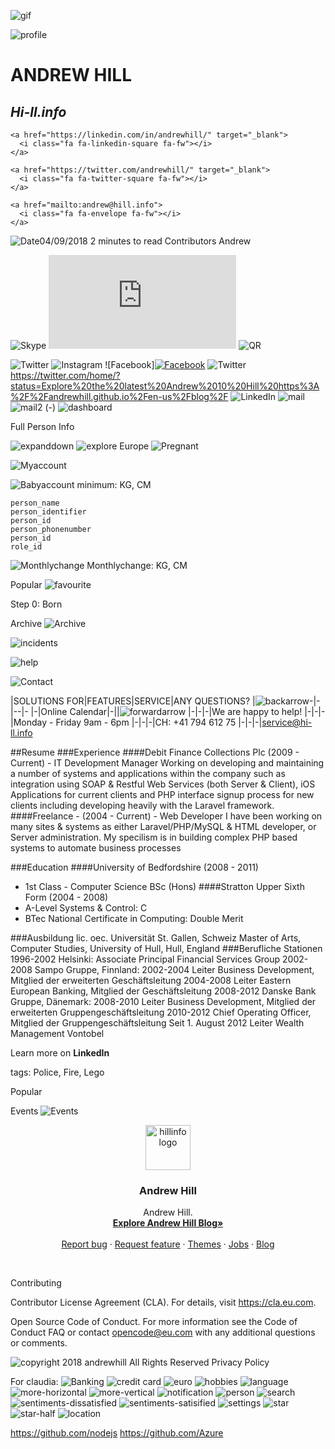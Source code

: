 ![gif](https://lh6.googleusercontent.com/pU9lVcl4u5psjO7tPQq691JIFzIVFaOcRZs8jLmUj4-FanrAHjLi2btOolI=w2400)

![profile](https://lh6.googleusercontent.com/kHWwIE27QeWjktW7_FN1keWmaO114hddAXo6LWj1bhiiISO6GbuO6eLZUrE=w50)

 <div class="main-content">
    <h1 class="text-center">ANDREW HILL</h1>
    <h2 class="text-center"><em>Hi-ll.info</em></h2>
  </div>

  <div class="main-links">
    <a href="https://github.com/andrewhill/" target="_blank">
      <i class="fa fa-github-square fa-fw"></i>
    </a>

    <a href="https://linkedin.com/in/andrewhill/" target="_blank">
      <i class="fa fa-linkedin-square fa-fw"></i>
    </a>

    <a href="https://twitter.com/andrewhill/" target="_blank">
      <i class="fa fa-twitter-square fa-fw"></i>
    </a>

    <a href="mailto:andrew@hill.info">
      <i class="fa fa-envelope fa-fw"></i>
    </a>
</div>


![Date](https://lh6.googleusercontent.com/ujDPOkNaGWtFeCM9gIMmYVl6WXffCYI_2w80FJ-Pgj61mAmL1AvpbAbq12U=w50)04/09/2018
2 minutes to read
Contributors
Andrew 

![Skype](skype:andrewhill0001?chat) 
![RSS](http://andrewhill0001.github.io/feed.xml)
![QR](https://lh4.googleusercontent.com/qe-9WcqgQKTwJQv6CwUdprl9Ul1OzBAxp3ay1-zO5l_1TVS8XclZw6coZgA=w50)

![Twitter](https://lh5.googleusercontent.com/a22yI-6dVlUoNbGd1_PYNa9lvKpaYWYD_AxYHaE5W7Ry1nnXi4L9ldV6qk8=w50)
![Instagram](https://lh5.googleusercontent.com/n777S_0bN5E_hMmetDXC2vgMCEe1Y-fE0-xmmxUIr2noRm_YjkHLwjYWv-I=w50) 
![Facebook]<a itemprop="sameAs" href="https://www.facebook.com/sharer.php?u=https%3A%2F%2Falexanderhill.github.io%2Fen-us%2FBlog%2F&amp=w50" aria-label="Share on Facebook" target="_blank" class="x-hidden-focus"><picture><source type="image/svg+xml" srcset="https://wipwebprodcdnv2.blob.core.windows.net/wipmedia/wp-content/themes/ro-mwf/img/facebook-gray.svg=w50"><img src="https://wipwebprodcdnv2.blob.core.windows.net/wipmedia/wp-content/themes/ro-mwf/img/facebook-gray.png=w50" alt="Facebook"></picture></a>
![Twitter](https://lh5.googleusercontent.com/a22yI-6dVlUoNbGd1_PYNa9lvKpaYWYD_AxYHaE5W7Ry1nnXi4L9ldV6qk8=w50)https://twitter.com/home/?status=Explore%20the%20latest%20Andrew%2010%20Hill%20https%3A%2F%2Fandrewhill.github.io%2Fen-us%2Fblog%2F
![LinkedIn](https://lh5.googleusercontent.com/-bTfap3my7W4NXJgh20bQin-Q3W1PGUS-xuw5B3PuuRjoG5Ov8khzqiSfvs=w50)
![mail](https://lh6.googleusercontent.com/Qhi7XFcsQ_j4x8V_HaOdsyESNTDSYk5QaAxXGB4tzHGkV8hjBnW5ik63miQ=w50)
![mail2](https://lh5.googleusercontent.com/rw8lFCbWpahNY4wjUN78Rf8uiQYdrCMdXlpayCj7U4a_LBzkZg0Egi8SriA=w50)
(-)
![dashboard](https://lh3.googleusercontent.com/9NrM1ciX1da5uCqQAoSBjUfrw2WCJTOU3YGXdTimWkQC7RJjIXfPbmpDRC4=w50)

Full Person Info

![expanddown](https://lh6.googleusercontent.com/LFUcERbxhHix8qW6gc8CdGFAyA8_vJqhfbCil25j2W1-u_MjRgRXYFvMVRA=w50)
![explore](https://lh3.googleusercontent.com/uoqpasZap33mUKiNIjLkn31BorCuu9Py--rErHIbkqxVXdnWnS-gf6keczE=w50) Europe
![Pregnant](https://lh5.googleusercontent.com/KVpOl21yWu73lPSy_zUe94G-dOZZ-f05Ukq3etmzzjD6xB3dmskDS6_qngQ=w50)

![Myaccount](https://lh4.googleusercontent.com/ciE-j8X78UlsxJu4NXUf8lMJ5mnAfoW0kB9lQePTsw609QNt0d7AdA4vgpY=w50) 

![Babyaccount](https://lh6.googleusercontent.com/_FgRk7973JtfeGZ347OQXTZFj0ORqSjIoRhieH08XODjod1VwO3tAZGU2hI=w50) minimum: KG, CM

    person_name
    person_identifier
    person_id
    person_phonenumber
    person_id
    role_id

![Monthlychange](https://lh5.googleusercontent.com/-sXpg4wheke1rgjZd0ixjCP2_Yfv6ZIoNt0vxm2UrbcTgwUITcEqbSxP_tY=w50) Monthlychange: KG, CM

Popular
![favourite](https://lh3.googleusercontent.com/rYXQVrnaGhJOnM-rgfN821hxg6E9RQnEf9xO4cY-WV0_13d6Iv1QCeUmEx8=w50)

Step 0: Born

Archive
![Archive](https://lh6.googleusercontent.com/V6sG8bSmAHgyfmkQ0Mo16JUC5FOvxFAT-hoh7AXFjx1JJ_euDyr5ZpQ93LA=w50)

![incidents](https://lh5.googleusercontent.com/gCl8NxAQbysWi_j_5vkZUX27h9t14QeHz6giRNbYbNB1JGfDrPt57xqLhUc=w50)

![help](https://lh5.googleusercontent.com/SxOEkv4243y8HAyE8VYkgjMPPBxxytebWMrLoDrsGt15GGVXw3J-eehaSDc=w50)

![Contact](https://lh5.googleusercontent.com/x5o72n9I-f6Zilks5t-_uzWtOvirk9xwak6OsaptW_5Od_i2347ClTXu-G4=w50)

|SOLUTIONS FOR|FEATURES|SERVICE|ANY QUESTIONS?
|![backarrow](https://lh5.googleusercontent.com/D1ZutrsbRM0t9wqB5JP6RtaNcHUbYvfIMASZtMPZ3DNQX7-LGNrwasvHdJc=w50)-|-|--|-
|-|Online Calendar|-||![forwardarrow](https://lh3.googleusercontent.com/fupDAafUAP3-JapSGwVO3XfA26DgmM6Adca3zdsv_QCaPPGKBzMfKYK4FzY=w50) 
|-|-|-|We are happy to help!
|-|-|-|Monday - Friday 9am - 6pm
|-|-|-|CH: +41 794 612 75
|-|-|-|service@hi-ll.info

##Resume
###Experience
####Debit Finance Collections Plc (2009 - Current) - IT Development Manager
Working on developing and maintaining a number of systems and applications within the company such as integration using SOAP & Restful Web Services (both Server & Client), iOS Applications for current clients and PHP interface signup process for new clients including developing heavily with the Laravel framework.
####Freelance - (2004 - Current) - Web Developer
I have been working on many sites & systems as either Laravel/PHP/MySQL & HTML developer, or Server administration. My specilism is in building complex PHP based systems to automate business processes

###Education
####University of Bedfordshire (2008 - 2011)
- 1st Class - Computer Science BSc (Hons)
####Stratton Upper Sixth Form (2004 - 2008)
- A-Level Systems & Control: C
- BTec National Certificate in Computing: Double Merit

###Ausbildung
lic. oec. Universität St. Gallen, Schweiz
Master of Arts, Computer Studies, University of Hull, Hull, England
###Berufliche Stationen
1996-2002
Helsinki: Associate Principal Financial Services Group
2002-2008
Sampo Gruppe, Finnland:
2002-2004
Leiter Business Development, Mitglied der erweiterten Geschäftsleitung
2004-2008
Leiter Eastern European Banking, Mitglied der Geschäftsleitung
2008-2012
Danske Bank Gruppe, Dänemark:
2008-2010
Leiter Business Development, Mitglied der erweiterten Gruppengeschäftsleitung
2010-2012
Chief Operating Officer, Mitglied der Gruppengeschäftsleitung
Seit 1. August 2012
Leiter Wealth Management Vontobel

Learn more on  **LinkedIn**

tags: Police, Fire, Lego

Popular

Events
![Events](https://lh6.googleusercontent.com/IMqSOw7HFg-Rnync0qkBB4_X46aiUKCdjjlEuHKIjClB8Cr9yNCrRM1lSMU=w50)
<p align="center">
  <a href="https://andrewhill00001.github.io/">
    <img src="https://andrewhill00001.github.io/assets/hillinfo.jpg" alt="hillinfo logo" width=72 height=72>
  </a>

  <h3 align="center">Andrew Hill</h3>

  <p align="center">
    Andrew Hill.
    <br>
    <a href="https://andrewhill00001.github.io/Blog"><strong>Explore Andrew Hill Blog»</strong></a>
    <br>
    <br>
    <a href="https://andrewhill00001.github.io/Bug">Report bug</a>
    ·
    <a href="https://andrewhill00001.github.io/Features">Request feature</a>
    ·
    <a href="andrewhill00001.github.io/Themes">Themes</a>
    ·
    <a href="andrewhill00001.github.io/Jobs">Jobs</a>
    ·
    <a href="andrewhill00001.github.io/Blog">Blog</a>
  </p>
</p>

<br>

Contributing

Contributor License Agreement (CLA). For details, visit https://cla.eu.com.

Open Source Code of Conduct. For more information see the Code of Conduct FAQ or contact opencode@eu.com with any additional questions or comments.

![copyright](https://lh5.googleusercontent.com/XRwrOh8ggpp8Ap0YLMvGX1TwZBeQ5b2JaAV9xq4YIPkrIeYRwN6pZ241Vyc=w50) 2018 andrewhill  All Rights Reserved  Privacy Policy

For claudia:
![Banking](https://lh5.googleusercontent.com/4SMnUTyQyfDdBQid7qfBFlH0ZXyzSPS8fzVU0_McKEMq2CDBV6bPw__Xii0=w50)
![credit card](https://lh6.googleusercontent.com/ZtUdO_-ZG2mal4rWaAVwvEM88dFKQ1c5t0Ym-mBvHFwGVQvo9b9zvjrgm-k=w50)
![euro](https://lh4.googleusercontent.com/eoxHgW3qoZhVNAHg2tYfb_zyhcS7Tlk5pOaq6P0W_0_pC0zeJKKxeqj4STU=w50)
![hobbies](https://lh6.googleusercontent.com/0Q46M8ElOQhZp4YgSCZw1a9H2QGBfNRwulHPAh8pWUcogdBKhQ711VOT2aY=w50)
![language](https://lh4.googleusercontent.com/Z-Dq2BHwRpgLFPW-N7wbsIUMIMcyBuoGk0j4nf-3BMLgWaJ4e0SW-Yn0hQs=w50)
![more-horizontal](https://lh6.googleusercontent.com/XolI2C4N5hQ6LSw107ldGwbd22aU8jH8qg3eoK75xmESpAiB6udRc19Io2o=w50)
![more-vertical](https://lh5.googleusercontent.com/ePOQY5KPcyyHydlkSv9iqq0IbC25XR5sHDI2nBS0DgnTrW9SgT1wRsQWsk0=w50)
![notification](https://lh3.googleusercontent.com/cHa2wvAk3vjxPsUaE_PSu9eFdViWTTCfbYWCovFIZ2qPmo2gXAGtUWLMlRA=w50)
![person](https://lh6.googleusercontent.com/MlFYNkN27iHNL6FUcWSweDZBMI0jVft4OC_b9pbLmM8n2jqFc3juCajb3nk=w50)
![search](https://lh4.googleusercontent.com/rBA1oUSD1OsPAjVsNa30Xe4gjpBQ5KrAdNoWAJ4_bXaAcTF34HDAVB1FQCY=w50)
![sentiments-dissatisfied](https://lh3.googleusercontent.com/lgL_6npeqJJOE0sVbAOufoZPlVz29E838uzCuxdsy7Yx9puS0HYrslDe1gQ=w50)
![sentiments-satisified](https://lh6.googleusercontent.com/wiQLKFrm9rJoAQTiH9q-m1kVuSoAKrb5XFFb7BUwBi0Rb5Sb8G17NBMUz4U=w50)
![settings](https://lh5.googleusercontent.com/2vmBCt6Hymc8B7WHw8VlJFsBMX9X_BVCjXnLPqYN0wYfToZb0McNYDfYnb0=w50)
![star](https://lh3.googleusercontent.com/N5bzTMZfnk3lHv-AwTnJO2JL9MpNBysdsyeNmu2ahGHMuAvH377Eu2nWo9U=w50)
![star-half](https://lh4.googleusercontent.com/Gzhbtz_b1AsDiM9BOke5Ni4C3TWMv9ugCCo96PN057vnP66T_qS3I0EquJ0=w50)
![location](https://lh5.googleusercontent.com/HDbs2G0A-ATA5_hZZlHlTd9fcbjwwG3sOlO-c6f02jmjL2ecshSJ3YRpfRk=w50)

https://github.com/nodejs
https://github.com/Azure
